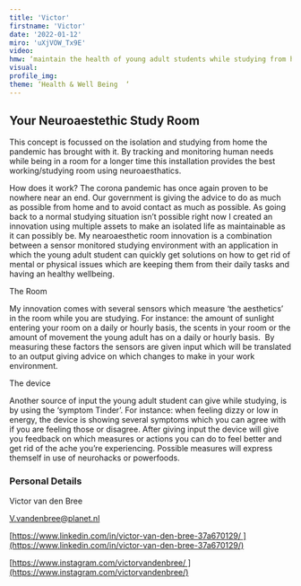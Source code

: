 ```yaml
--- 
title: 'Victor'
firstname: 'Victor'
date: '2022-01-12'
miro: 'uXjVOW_Tx9E'
video: 
hmw: ‘maintain the health of young adult students while studying from home during the corona pandemic? ‘
visual: 
profile_img: 
theme: ‘Health & Well Being  ‘
--- 
```


## Your Neuroaestethic Study Room 
This concept is focussed on the isolation and studying from home the pandemic has brought with it. By tracking and monitoring human needs while being in a room for a longer time this installation provides the best working/studying room using neuroaesthatics. 

How does it work?
The corona pandemic has once again proven to be nowhere near an end. Our government is giving the advice to do as much as possible from home and to avoid contact as much as possible. As going back to a normal studying situation isn’t possible right now I created an innovation using multiple assets to make an isolated life as maintainable as it can possibly be. My nearoaesthetic room innovation is a combination between a sensor monitored studying environment with an application in which the young adult student can quickly get solutions on how to get rid of mental or physical issues which are keeping them from their daily tasks and having an healthy wellbeing.  

The Room 

My innovation comes with several sensors which measure ‘the aesthetics’ in the room while you are studying. For instance: the amount of sunlight entering your room on a daily or hourly basis, the scents in your room or the amount of movement the young adult has on a daily or hourly basis. 
By measuring these factors the sensors are given input which will be translated to an output giving advice on which changes to make in your work environment.  

The device 

Another source of input the young adult student can give while studying, is by using the ‘symptom Tinder’. For instance: when feeling dizzy or low in energy, the device is showing several symptoms which you can agree with if you are feeling those or disagree. After giving input the device will give you feedback on which measures or actions you can do to feel better and get rid of the ache you’re experiencing. Possible measures will express themself in use of neurohacks or powerfoods. 
  
### Personal Details 

Victor van den Bree

[V.vandenbree@planet.nl](mailto:V.vandenbree@planet.nl)

[https://www.linkedin.com/in/victor-van-den-bree-37a670129/ ](https://www.linkedin.com/in/victor-van-den-bree-37a670129/)

[https://www.instagram.com/victorvandenbree/ ](https://www.instagram.com/victorvandenbree/)
